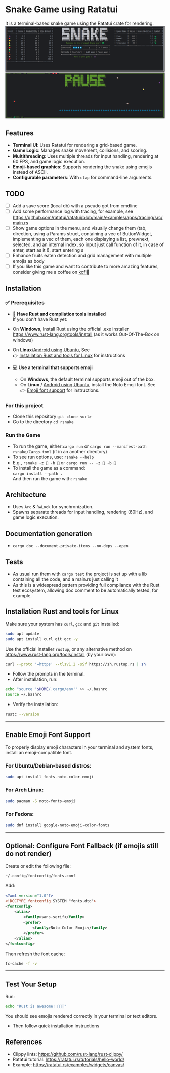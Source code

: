 # Snake Game using Ratatui

It is a terminal-based snake game using the Ratatui crate for rendering.
![Terminal Output Menu](demo_images/snake_setup.png)
![Terminal Output Running](demo_images/snake_running.png)

## Features

- **Terminal UI**: Uses Ratatui for rendering a grid-based game.
- **Game Logic**: Manages snake movement, collisions, and scoring.
- **Multithreading**: Uses multiple threads for input handling, rendering at 60 FPS, and game logic execution.
- **Emoji-based graphics**: Supports rendering the snake using emojis instead of ASCII.
- **Configurable parameters**: With `clap` for command-line arguments.

## TODO

- [ ] Add a save score (local db) with a pseudo got from cmdline
- [ ] Add some performance log with tracing, for example,
  see https://github.com/ratatui/ratatui/blob/main/examples/apps/tracing/src/main.rs
- [ ] Show game options in the menu, and visually change them (tab, direction, using a Params struct, containing a vec
  of ButtonWidget, implementing a vec of them, each one displaying
  a list, prev/next, selected, and an internal index, so input just call function of it, in case of enter, start as
  it !), start entering s
- [ ] Enhance fruits eaten detection and grid management with multiple emojis as body
- [ ] If you like this game and want to contribute to more amazing features, consider giving me a coffee
  on [kofi](https://ko-fi.com/retrosnake)🥤

## Installation

### ✅ Prerequisites

- 🦀 **Have Rust and compilation tools installed**  
  If you don't have Rust yet:
- On **Windows**, Install Rust using the official .exe installer https://www.rust-lang.org/tools/install (as it works
  Out-Of-The-Box on
  windows)
- On **Linux**/[Android using Ubuntu](https://github.com/CypherpunkArmory/UserLAnd), See  
  👉 [Installation Rust and tools for Linux](#Installation-Rust-and-tools-for-Linux) for instructions

- 💻 **Use a terminal that supports emoji**
    - On **Windows**, the default terminal supports emoji out of the box.
    - On **Linux** / [Android using Ubuntu](https://github.com/CypherpunkArmory/UserLAnd), install the Noto Emoji font.
      See  
      👉 [Emoji font support](#Enable-Emoji-Font-Support) for instructions.

### For this project

- Clone this repository
  `git clone <url>`
- Go to the directory `cd rsnake`

### Run the Game

- To run the game, either:`cargo run` or `cargo run --manifest-path rsnake/Cargo.toml` (if in an another directory)
- To see run options, use: `rsnake --help`
- E.g., `rsnake -z 🐼 -b 🍥` or `cargo run -- -z 🐼 -b 🍥`
- To install the game as a command:  
  `cargo install --path .`  
  And then run the game with: `rsnake`

## Architecture

- Uses `Arc` & `RwLock` for synchronization.
- Spawns separate threads for input handling, rendering (60Hz), and game logic execution.

## Documentation generation

- `cargo doc --document-private-items --no-deps --open`

## Tests

- As usual run them with `cargo test` the project is set up with a lib containing all the code, and a main.rs just
  calling it
- As this is a widespread pattern providing full compliance with the Rust test ecosystem, allowing doc comment to be
  automatically tested, for example.

## Installation Rust and tools for Linux

Make sure your system has `curl`, `gcc` and `git` installed:

```bash
sudo apt update
sudo apt install curl git gcc -y
```

Use the official installer `rustup`, or any alternative method on https://www.rust-lang.org/tools/install (by your own):

```bash
curl --proto '=https' --tlsv1.2 -sSf https://sh.rustup.rs | sh
```

- Follow the prompts in the terminal.
- After installation, run:

```bash
echo "source '$HOME/.cargo/env'" >> ~/.bashrc
source ~/.bashrc
```

- Verify the installation:

```bash
rustc --version
```

---

## Enable Emoji Font Support

To properly display emoji characters in your terminal and system fonts, install an emoji-compatible font.

### For Ubuntu/Debian-based distros:

```bash
sudo apt install fonts-noto-color-emoji
```

### For Arch Linux:

```bash
sudo pacman -S noto-fonts-emoji
```

### For Fedora:

```bash
sudo dnf install google-noto-emoji-color-fonts
```

---

## Optional: Configure Font Fallback (if emojis still do not render)

Create or edit the following file:

```bash
~/.config/fontconfig/fonts.conf
```

Add:

```xml
<?xml version="1.0"?>
<!DOCTYPE fontconfig SYSTEM "fonts.dtd">
<fontconfig>
    <alias>
        <family>sans-serif</family>
        <prefer>
            <family>Noto Color Emoji</family>
        </prefer>
    </alias>
</fontconfig>
```

Then refresh the font cache:

```bash
fc-cache -f -v
```

---

## Test Your Setup

Run:

```bash
echo "Rust is awesome! 🦀🔥🚀"
```

You should see emojis rendered correctly in your terminal or text editors.

- Then follow quick installation instructions

## References

- Clippy lints: <https://github.com/rust-lang/rust-clippy/>
- Ratatui tutorial: <https://ratatui.rs/tutorials/hello-world/>
- Example: <https://ratatui.rs/examples/widgets/canvas/>

